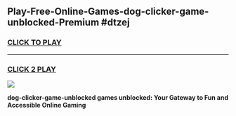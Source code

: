 
## Play-Free-Online-Games-dog-clicker-game-unblocked-Premium #dtzej
<h3>
<a href="https://premium.freeplayer.one?title=dog-clicker-game-unblocked&ref=8M">CLICK TO PLAY</a></h3>
<hr>

<h3>
<a href="https://premium.freeplayer.one?title=dog-clicker-game-unblocked&ref=8M">CLICK 2 PLAY</a>
  
</h3>

<a href="https://premium.freeplayer.one?title=dog-clicker-game-unblocked&ref=8M"><img src="https://clearcache.store/games.png"></a>


**dog-clicker-game-unblocked games unblocked: Your Gateway to Fun and Accessible Online Gaming**
